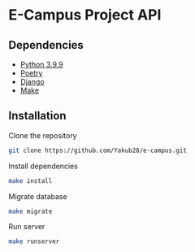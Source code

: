 # E-Campus Project API

## Dependencies

- [Python 3.9.9](https://www.python.org/downloads/release/python-399/)
- [Poetry](https://python-poetry.org/docs/#installation)
- [Django](https://www.djangoproject.com/download/)
- [Make](https://www.gnu.org/software/make/)

## Installation

Clone the repository

```bash
git clone https://github.com/Yakub28/e-campus.git
```

Install dependencies

```bash
make install
```

Migrate database

```bash
make migrate
```

Run server

```bash
make runserver
```

